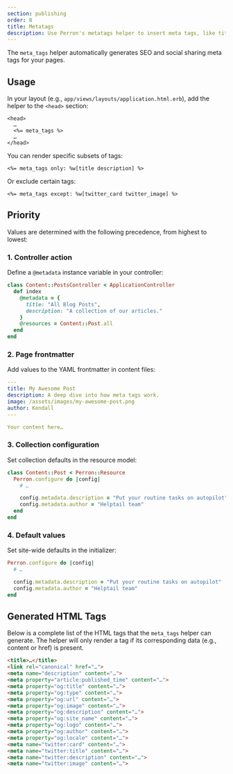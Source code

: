 ```yaml
---
section: publishing
order: 8
title: Metatags
description: Use Perron's metatags helper to insert meta tags, like title, description and og-tags.
---
```


The `meta_tags` helper automatically generates SEO and social sharing meta tags for your pages.


## Usage

In your layout (e.g., `app/views/layouts/application.html.erb`), add the helper to the `<head>` section:
```erb
<head>
  …
  <%= meta_tags %>
  …
</head>
```

You can render specific subsets of tags:
```erb
<%= meta_tags only: %w[title description] %>
```

Or exclude certain tags:
```erb
<%= meta_tags except: %w[twitter_card twitter_image] %>
```


## Priority

Values are determined with the following precedence, from highest to lowest:


### 1. Controller action

Define a `@metadata` instance variable in your controller:
```ruby
class Content::PostsController < ApplicationController
  def index
    @metadata = {
      title: "All Blog Posts",
      description: "A collection of our articles."
    }
    @resources = Content::Post.all
  end
end
```


### 2. Page frontmatter

Add values to the YAML frontmatter in content files:
```yaml
---
title: My Awesome Post
description: A deep dive into how meta tags work.
image: /assets/images/my-awesome-post.png
author: Kendall
---

Your content here…
```


### 3. Collection configuration

Set collection defaults in the resource model:
```ruby
class Content::Post < Perron::Resource
  Perron.configure do |config|
    # …

    config.metadata.description = "Put your routine tasks on autopilot"
    config.metadata.author = "Helptail team"
  end
end
```


### 4. Default values

Set site-wide defaults in the initializer:
```ruby
Perron.configure do |config|
  # …

  config.metadata.description = "Put your routine tasks on autopilot"
  config.metadata.author = "Helptail team"
end
```


## Generated HTML Tags

Below is a complete list of the HTML tags that the `meta_tags` helper can generate. The helper will only render a tag if its corresponding data (e.g., content or href) is present.

```html
<title>…</title>
<link rel="canonical" href="…">
<meta name="description" content="…">
<meta property="article:published_time" content="…">
<meta property="og:title" content="…">
<meta property="og:type" content="…">
<meta property="og:url" content="…">
<meta property="og:image" content="…">
<meta property="og:description" content="…">
<meta property="og:site_name" content="…">
<meta property="og:logo" content="…">
<meta property="og:author" content="…">
<meta property="og:locale" content="…">
<meta name="twitter:card" content="…">
<meta name="twitter:title" content="…">
<meta name="twitter:description" content="…">
<meta name="twitter:image" content="…">
```
